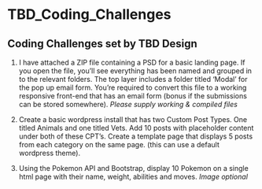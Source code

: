 # TBD_Coding_Challenges
Coding Challenges set by TBD Design
---
1) I have attached a ZIP file containing a PSD for a basic landing page. If you open the file, you’ll see everything has been named and grouped in to the relevant folders. The top layer includes a folder titled ‘Modal’ for the pop up email form. You’re required to convert this file to a working responsive front-end that has an email form (bonus if the submissions can be stored somewhere). *Please supply working & compiled files*

2) Create a basic wordpress install that has two Custom Post Types. One titled Animals and one titled Vets. Add 10 posts with placeholder content under both of these CPT’s. Create a template page that displays 5 posts from each category on the same page. (this can use a default wordpress theme). 

3) Using the Pokemon API and Bootstrap, display 10 Pokemon on a single html page with their name, weight, abilities and moves. *Image optional*

